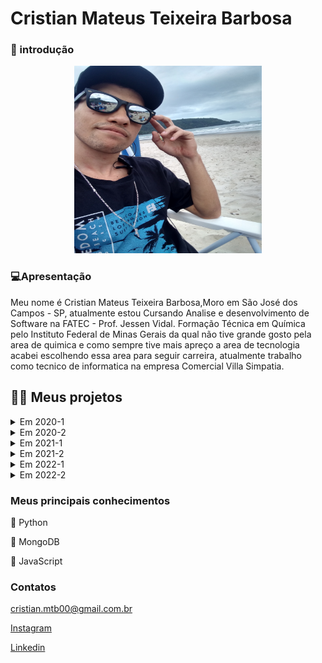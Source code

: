 # Cristian Mateus Teixeira Barbosa


### :book: introdução



<body>

  <div align="center">
    <kbd><img src="https://github.com/CristianMateusTB/TG_PORTIFOLIO/blob/main/assets/Cristian.jpg" width="300px" height="300px"/></kbd>
  </div>






</body>

### :computer:Apresentação

Meu nome é Cristian Mateus Teixeira Barbosa,Moro em São José dos Campos - SP, atualmente estou Cursando Analise e desenvolvimento de Software na FATEC - Prof. Jessen Vidal. Formação Técnica em Química pelo Instituto Federal de Minas Gerais da qual não tive grande gosto pela area de quimica e como sempre tive mais apreço a area de tecnologia acabei escolhendo essa area para seguir carreira, atualmente trabalho como tecnico de informatica na empresa Comercial Villa Simpatia.



## :man_technologist: Meus projetos

<details>
  <summary>Em 2020-1</summary>
O projeto integrador no inicio de 2020 foi de um aplicativo de segurança domiciliar, que foi desenvolvido e criado para uma inovação no mercado de segurança, com a facilidade e funcionalidade de ter a autonomia da segurança do seu domicílio.



##### :man_teacher: Parceiro Acadêmico:

FATEC - Prof. Jessen Vidal, proposto pelo o Prof. Jean Carlos Lourenço Costa da disciplina de Programação em Microinformática.

##### :warning: Problema:

Falta de segurança a longa distancia 

##### :bulb: Solução:

Aplicativo de segurança doméstica, que trás aos usuários conforto, segurança e praticidade, possibilitando controle e monitoramento através de qualquer lugar, por meio de um aparelho móvel conectado à internet.

##### :computer: Tecnologias Utilizadas:

 [kodular](https://www.kodular.io)  - É uma linguagem visual de blocos para criar aplicativos Android,O Kodular foi a principal tecnologia do projeto, pois através dela que o aplicativo foi construído.

[Firebase](https://firebase.google.com/products/realtime-database/?utm_source=google&utm_medium=cpc&utm_campaign=latam-BR-all-pt-dr-SKWS-all-all-trial-e-dr-1011454-LUAC0008679&utm_content=text-ad-none-any-DEV_c-CRE_429626774316-ADGP_Hybrid%20%7C%20SKWS%20-%20EXA%20%7C%20Txt%20~%20Compute_Firebase-KWID_43700066431125567-kwd-312330826250&utm_term=KW_firebase-ST_Firebase&gclid=CjwKCAjwrqqSBhBbEiwAlQeqGi-Fsw0Zm0CZHlbUi-l5d_oEqcTx9shZNZD5AGjEdP--fGkoiY1kfBoCE4EQAvD_BwE&gclsrc=aw.ds) - É uma plataforma desenvolvida pelo Google para a criação de aplicativos móveis e web, Foi utilizado para guardar informações e autenticar clientes no sistema.

Droidcam - É uma aplicação para Android que permite usufruir da camara e micro do dispositivo móvel a partir de qualquer lugar, foi utilizado para a integração da camera com o sistema

##### :link: Contribuições pessoais :

Nesse projeto contribui com a programação a linkagem da camera ao aplicativo, integração do aplicativo com o firebase e airtable e com a prototipação do front-end desse projeto.

##### Hard skill:

Firebase, Kodular sei fazer com autonomia.
airtable sei fazer com ajuda.

##### Soft skills:

**Comunicação** - Foi de grande importância para o desenvolvimento do projeto, e se tornou crucial para o projeto pois havia começado da pandemia e tivemos que continuar EAD o que dificultou no começo a comunicação.

**planejamento** - Foi necessário o planejamento constante para definirmos os estágios de desenvolvimento do projeto e de como organizaríamos as tarefas do projetos.

**Criatividade** - Foi nescessario a criatividade para contornarmos os problemas.

##### [GIT do projeto](https://github.com/Rafael-BD/SlimSystem-API)


**Vídeos do projeto:**

- [Câmera de segurança](https://drive.google.com/file/d/1ZTmHyagF4pVJgk02Pg6iP88g4zk6GSTO/view?usp=sharing)
- [Chamadas de Emergência](https://drive.google.com/file/d/1ZZMmOgKXKVMSb6pout-qUtOB4mkpSJ-r/view?usp=sharing)
  </details>



<details>
  <summary>Em 2020-2</summary>
Foi desenvolvido um aplicativo de gerenciamento para controle da jornada de trabalho dos motoristas de forma parametrizável, visando funcionalidades de planejamento,acompanhamento e controle.



##### :man_teacher: Parceiro Acadêmico:

[IACIT](https://www.iacit.com.br) - Desenvolvimento de produtos e sistemas aplicados ao Auxílio do Controle e do Tráfego Aéreo e Marítimo; Defesa e Segurança Pública; Fábrica de Software; Meteorologia; Pesquisa, Desenvolvimento e Inovação e Telemetria.

##### :warning: Problema:

Falta de gerenciamento e obtenção atualizações de status durante a jornada de trabalho dos motoristas.

##### :bulb: Solução:

Desenvolver um aplicativo de gerenciamento para controle da jornada de trabalho dos motoristas de forma parametrizável, visando funcionalidades de planejamento,acompanhamento e controle.

##### :computer: Tecnologias Utilizadas:

[Java](https://www.java.com/pt-BR/) - Java é uma linguagem de programação de alto nível orientada a objetos, O Java foi a principal linguagem de programção do projeto, pois através dela que o aplicativo foi construído.

[Java swing]() -  É um framework que disponibiliza um conjunto de elementos gráficos para ser utilizado na plataforma *Java*, foi utilizada juntamente a linguagem java.

[PostgreSQL](https://www.postgresql.org) - PostgreSQL é um sistema de gerenciamento de banco de dados relacional de código aberto. Ele é conhecido por sua robustez, confiabilidade e capacidade de lidar com grandes volumes de dados. É amplamente utilizado em aplicações web e empresariais,O postgreSQL foi o banco de dados usado no projeto.

##### Contribuições pessoais :

Nesse projeto atuei com desenvolvimento e integração do banco de dados com o back-end, não possuia qualquer conhecimento de desenvolvimento de banco de dados, o que se tornou um desafio para aprender sobre banco de dados e como cria-lo corretamente. Ao transcorrer do projeto adquiri conhecimento e experiencia com o banco de dados e seus conceitos.

##### Hard skill:

PostgreSQL sei fazer com autonomia.
java sei fazer com ajuda

##### Soft skills:

**Resiliência** - Foi necessário para lidarmos com os imprevistos do projeto e nos adaptarmos aos requisitos de cada entrega.

**Conhecimento de Metodologias Ágeis** - Foi nescessario pra o gerenciamento eficiente e andamento do projeto.

##### [GIT do projeto](https://github.com/DevSlim001/PI_2020.2)


</details>

<details>
  <summary>Em 2021-1</summary>
Na primeira etapa de 2021, com o avanço da pandemia do COVID-19 e o aumento da demanda por formações EAD, recebemos o desafio de criar uma plataforma de ensino digital que fosse intuitiva e de fácil uso para todos os tipos de usuários.



##### :man_teacher: Parceiro Acadêmico:

[NESS Health](https://ness.com.br/health.php) empresa de tecnologia que inova e transforma diariamente a área da saúde, implementando tecnologias que transformam a medicina moderna.

##### :warning: Problema:

O parceiro acadêmico juntamente a FATEC de São José dos Campos impôs um desafio que consistia em uma solução para facilitar e melhorar a qualidade do aprendizado dos estudantes 

##### :bulb: Solução:

Uma plataforma de ensino remoto com praticidade, facilidade e ampla variedade de conteúdo de qualidade para superar as limitações do ensino no Brasil.

##### :computer: Tecnologias Utilizadas

Java - Java é uma linguagem de programação de alto nível orientada a objetos,  O Java foi a principal linguagem de programção do projeto, pois através dela que o aplicativo foi construído.

Javascript - JavaScript é uma linguagem de programação interpretada estruturada, de script em alto nível com tipagem dinâmica fraca e multiparadigma, Usada principalmente na construção do chatbot e animações das páginas do projeto.

Bootstrap - Bootstrap é um framework web com código-fonte aberto para desenvolvimento de componentes de interface e front-end para sites e aplicações web usando HTML, CSS e JavaScript, baseado em modelos de design para a tipografia, melhorando a experiência do usuário em um site amigável e responsivo, Utilizado para coleta de templates e responsividade do projeto.


Python - Python é uma linguagem de programação de alto nível, interpretada de script, imperativa, orientada a objetos, funcional, de tipagem dinâmica e forteO Python foi utilizado para construção do script temporizador.py, um microserviço utilizado no decorrer do projeto para controle de tempo de dedicação as tarefas.

Mysql - MySQL é um sistema de gerenciamento de banco de dados relacional de código aberto. Ele é amplamente utilizado para armazenar, recuperar e gerenciar dados em aplicativos e sites, Mysql foi o banco de dados usado no projeto.

##### Contribuições pessoais :

Nesse projeto me dediquei para a integração do banco com o back-end, nas duas ultimas sprints ajudei com a criação de telas  e revisamento das telas para que não houvesse problemas de responsividade.

##### Hard skills:

Mysql e Javascript sei fazer com autonomia

##### Soft skills:

**Autonomia** - Foi nescessario iniciativa para resolver problemas e ajustar as integrações do projeto.

[GIT do projeto](https://github.com/DevSlim001/API_NEDUC)


</details>

<details>
  <summary>Em 2021-2</summary>
Na segunda etapa de 2021, tivemos o prazer de trabalhar com uma das maiores empresas de São José dos campos, a proposta seria o gerenciamento e manipulação de documentos internos da empresa parceira de forma mais fácil. Nesse semestre foi proposto que desenvolvêssemos um sistema para gerar documentos de aeronaves de acordo com os padrões estabelecidos pela empresa parceira.



##### :man_teacher: Parceiro Acadêmico

[Embraer](https://embraer.com/br/pt) - Conglomerado transnacional brasileiro, fabricante de aviões comerciais, executivos, agrícolas e militares, peças aeroespaciais, serviços e suporte na área.

##### :warning: Problema

Dificuladade na manipulação de documentos (manuais), demora e trabalho excessivo para criação, edição e atualização dos mesmos.

##### :bulb: Solução

Plataforma WEB resposnsável por facilitar a edição desses arquivos de forma que não fosse necessário realizar operações exaustivas e repetitivas.

##### :computer: Tecnologias Utilizadas

Java - Java é uma linguagem de programação de alto nível orientada a objetos,  O Java foi a principal linguagem de programção do projeto, pois através dela que o aplicativo foi construído.

Javascript - JavaScript é uma linguagem de programação interpretada estruturada, de script em alto nível com tipagem dinâmica fraca e multiparadigma.

Springboot - Spring Boot é um framework de desenvolvimento em Java que simplifica a criação de aplicativos Java, fornecendo configurações pré-definidas e um ambiente de execução integrado.

ReactJs - O React é uma biblioteca JavaScript de código aberto com foco em criar interfaces de usuário em páginas web, o React foi a principal tecnologia utilizada na construção do front-end do projeto.

##### Contribuições pessoais 

Nesse projeto fui responsável pelo desenvolvimento das páginas web utilizando ReactJs. Contribiu com pequenas ajudas para o Back-end e Banco de Dados.

##### Hardskill:

ReactJs sei fazer com autonomia
java sei fazer com ajuda

##### Soft skills

***Aprendizado Contínuo*** - Foi nescessario o aprendizado continuou pois estava atuando com uma linguagem que não tinha nenhum contato previo, o que se fez nescessario um estudo sobre a linguagem


[GIT do projeto](https://github.com/DevSlim001/API_Slim_4Semestre)
</details>

<details>
  <summary>Em 2022-1</summary>
Nesse semetre a empresa parceira apresentou a proposta de desenvolver um aplicativo mobile que notificasse os proprietários e tornasse mais fácil a leitura de documentos preventivos ou de manutenção de seus veículos correspondentes.



##### :man_teacher: Parceiro Acadêmico

[Embraer](https://embraer.com/br/pt) - Conglomerado transnacional brasileiro, fabricante de aviões comerciais, executivos, agrícolas e militares, peças aeroespaciais, serviços e suporte na área.

##### :warning: Problema

Falta de leitura de documentos preventivos e de manutenção por parte dos donos de veículos, seja por dificuldade de acesso ou pela falta de notificação ao lançar novas FOL's no sistema.

##### :bulb: Solução

Um aplicativo que facilita os procedimentos padrão para os motoristas em caso de problema com seu veículo. No aplicativo, ele sempre terá notificações de alertas e recomendações (denominadas FOLs) vindas diretamente da empresa responsável relacionada aos seus veículos.

##### :computer: Tecnologias Utilizadas

React-native - React Native é um framework para o desenvolvimento de aplicativos móveis, foi a principal linguagem de programção do projeto, pois através dela que o front-end do aplicativo construido.

Javascript -  JavaScript é uma linguagem de programação amplamente usada para desenvolvimento web,foi a principal linguagem de programção do projeto, pois através dela que o back-end do aplicativo foi construído.

AWS - AWS é uma plataforma de serviços em nuvem oferecida pela Amazon. Possui uma ampla gama de serviços que incluem armazenamento em nuvem, computação em nuvem, análise de dados, aprendizado de máquina e muito mais, foi utilizado para a hospedagem back-end do aplicativo


##### Contribuições pessoais 

Nesse projeto atuei como SM(Scrum Master) e fiquei responsável pelo desenvolvimento de telas de login,usurário e home incluindo a comunicação com a API Gateway, configurei a AWS para rodar o back-end e fiz a configuração das rotas do front end para a comunicação com a AWS.

##### Hardskill:

React-native, Javascript e AWS sei fazer comautonomia

##### Soft skills

Adaptabilidade 
autonomia
Gestão de Projeto
Gerenciamento de tempo

[GIT do projeto](https://github.com/TecStocks).
</details>

<details>
  <summary>Em 2022-2</summary>



##### :man_teacher: Parceiro Acadêmico:

[Visiona](https://visionaespacial.com) - A Visiona Tecnologia Espacial é uma *joint-venture* entre a Embraer Defesa & Segurança e a Telebras , voltada para a integração de sistemas espaciais.

##### :warning: Problema:

O problema apresentado foi que sempre que os agricultores necessitassem de dados do seu plantio, era necessário o preenchimento manual informações para obtenção de dados.

##### :bulb: Solução

A solução encontrada foi a implementação de uma IA no aplicativo, de forma que seria necessário apenas que o agricultor tirasse uma foto da sua planta para que pudesse receber dados quantitativos.

##### :computer: Tecnologias Utilizadas

ReactJs - O React é uma biblioteca JavaScript de código aberto com foco em criar interfaces de usuário em páginas web.

Python - Python é uma linguagem de programação de alto nível, interpretada de script, imperativa, orientada a objetos, funcional, de tipagem dinâmica e forte.

Javascript - JavaScript é uma linguagem de programação interpretada estruturada, de script em alto nível com tipagem dinâmica fraca e multiparadigma.

TensorFlow - TensorFlow é uma biblioteca de código aberto desenvolvida pelo Google para aprendizado de máquina e inteligência artificial. 

Yolo -  YOLO é um algoritmo de detecção de objetos em tempo real usado em visão computacional. Ele é conhecido por sua capacidade de identificar múltiplos objetos em uma única passagem pela imagem e é amplamente usado em aplicações de segurança, veículos autônomos e vigilância.

##### Contribuições pessoais 

Nesse projeto fui responsável pelo desenvolvimento da IA assim como seu treinamento e pelo aperfeiçoamento dos treinos, tambem fiz a preparação do dataset fazendo a identificação manual de vagem para o treinamento de reconhecimento da IA.

##### Hardskill:

Python

IA 

##### Soft skills

[GIT do projeto](https://github.com/DevSlim001/API_Slim_4Semestre)
</details>







### Meus principais conhecimentos

:snake: Python

:game_die: MongoDB

:robot: JavaScript



### Contatos

cristian.mtb00@gmail.com.br

[Instagram](https://www.instagram.com/cristian.mateus.0/)

[Linkedin](https://www.linkedin.com/in/cristian-mateus-2960ab1ab/)
